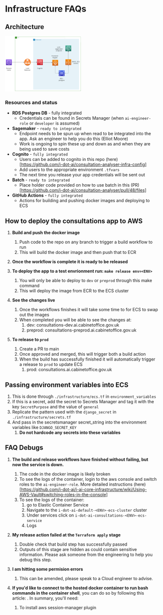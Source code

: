 # Infrastructure FAQs

## Architecture
<img src="architecture_diagram.png" alt="drawing" width="50%"/>

### Resources and status
* **RDS Postgres DB** - fully integrated
  * Credentials can be found in Secrets Manager (when `ai-engineer-role` or `developer` is assumed)
* **Sagemaker** - `ready to integrated`
  * Endpoint needs to be spun up when read to be integrated into the app. Ask an engineer to help you do this (Elliot Moore)
  * Work is ongoing to spin these up and down as and when they are being used to  save costs
* **Cognito** - `fully integrated`
  * Users can be added to cognito in this repo (here)[https://github.com/i-dot-ai/consultation-analyser-infra-config]
  * Add users to the appropriate environment `.tfvars`
  * The next time you release your app credentials will be sent out
* **Batch** - `ready to integrated`
  * Place holder code provided on how to use batch in this (PR)[https://github.com/i-dot-ai/consultation-analyser/pull/48/files]
* **GitHub Actions** - `fully integrated`
  * Actions for building and pushing docker images and deploying to ECS

## How to deploy the consultations app to AWS
1. **Build and push the docker image**
   1. Push code to the repo on any branch to trigger a build workflow to run
   2. This will build the docker image and then push that to ECR
   
2. **Once the workflow is complete it is ready to be released**

3. **To deploy the app to a test envrionment run: `make release env=<ENV>`**
   1. You will only be able to deploy to `dev` or `preprod` through this make command
   2. This will deploy the image from ECR to the ECS cluster

4. **See the changes live**
   1. Once the workflows finishes it will take some time to for ECS to swap out the images
   2. When completed you will be able to see the changes at:
      1. dev: consultations-dev.ai.cabinetoffice.gov.uk
      2. preprod: consultations-preprod.ai.cabinetoffice.gov.uk

5. **To release to `prod`**
   1. Create a PR to main
   2. Once approved and merged, this will trigger both a build action
   3. When the build has successfully finished it will automatically trigger a release to `prod` to update ECS
      1. prod: consultations.ai.cabinetoffice.gov.uk

## Passing environment variables into ECS
1. This is done through `./infrastructure/ecs.tf` in `environment_variables`
2. If this is a secret, add the secret to Secrets Manager and tag it with the key `SecretPurpose` and the value of `general`
3. Replicate the pattern used with the `django_secret` in `./infrastructure/secrets.tf`
4. And pass in the secretsmanager secret_string into the environment variables like `DJANGO_SECRET_KEY`
   1. **Do not hardcode any secrets into these variables**

## FAQ Debugs
1. **The build and release workflows have finished without failing, but now the service is down.**
   1. The code in the docker image is likely broken
   2. To see the logs of the container, login to the aws console and switch roles to the `ai-engineer-role`. More detailed instructions (here)[https://github.com/i-dot-ai/i-ai-core-infrastructure/wiki/Using-AWS-Vault#switching-roles-in-the-console]
   3. To see the logs of the container:
      1. go to Elastic Container Service
      2. Navigate to the `i-dot-ai-default-<ENV>-ecs-cluster` cluster 
      3. Under services click on `i-dot-ai-consultations-<ENV>-ecs-service` 
      4. Logs
   
2. **My release action failed at the `Terraform apply` stage**
   1. Double check that build step has successfully passed
   2. Outputs of this stage are hidden as could contain sensitive information. Please ask someone from the engineering to help you debug this step. 

3. **I am hitting some permision errors**
   1. This can be amended, please speak to a Cloud engineer to advise.

4. **If you'd like to connect to the hosted docker container to run bash commands in the container shell**, you can do so by following this article: . In summary, you'll need:
   1. To install aws session-manager plugin

